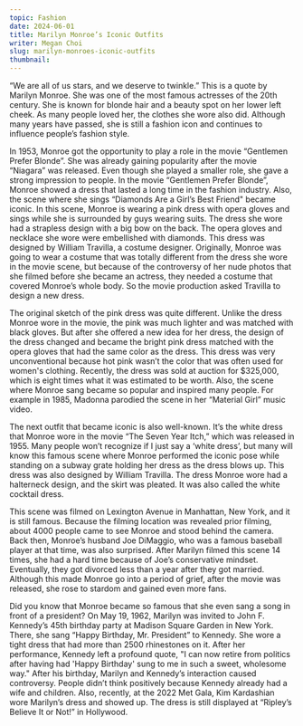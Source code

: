```yaml
---
topic: Fashion
date: 2024-06-01
title: Marilyn Monroe’s Iconic Outfits
writer: Megan Choi
slug: marilyn-monroes-iconic-outfits
thumbnail: 
---
```

“We are all of us stars, and we deserve to twinkle.” This is a quote by Marilyn Monroe. She was one of the most famous actresses of the 20th century. She is known for blonde hair and a beauty spot on her lower left cheek. As many people loved her, the clothes she wore also did. Although many years have passed, she is still a fashion icon and continues to influence people’s fashion style. 

In 1953, Monroe got the opportunity to play a role in the movie “Gentlemen Prefer Blonde”. She was already gaining popularity after the movie “Niagara” was released. Even though she played a smaller role, she gave a strong impression to people. In the movie “Gentlemen Prefer Blonde”, Monroe showed a dress that lasted a long time in the fashion industry. Also, the scene where she sings “Diamonds Are a Girl’s Best Friend" became iconic. In this scene, Monroe is wearing a pink dress with opera gloves and sings while she is surrounded by guys wearing suits. The dress she wore had a strapless design with a big bow on the back. The opera gloves and necklace she wore were embellished with diamonds. This dress was designed by William Travilla, a costume designer. Originally, Monroe was going to wear a costume that was totally different from the dress she wore in the movie scene, but because of the controversy of her nude photos that she filmed before she became an actress, they needed a costume that covered Monroe’s whole body. So the movie production asked Travilla to design a new dress. 

The original sketch of the pink dress was quite different. Unlike the dress Monroe wore in the movie, the pink was much lighter and was matched with black gloves. But after she offered a new idea for her dress, the design of the dress changed and became the bright pink dress matched with the opera gloves that had the same color as the dress. This dress was very unconventional because hot pink wasn’t the color that was often used for women's clothing. Recently, the dress was sold at auction for $325,000, which is eight times what it was estimated to be worth. Also, the scene where Monroe sang became so popular and inspired many people. For example in 1985, Madonna parodied the scene in her “Material Girl” music video. 

The next outfit that became iconic is also well-known. It’s the white dress that Monroe wore in the movie “The Seven Year Itch,” which was released in 1955. Many people won’t recognize if I just say a ‘white dress’, but many will know this famous scene where Monroe performed the iconic pose while standing on a subway grate holding her dress as the dress blows up. This dress was also designed by William Travilla. The dress Monroe wore had a halterneck design, and the skirt was pleated. It was also called the white cocktail dress. 

This scene was filmed on Lexington Avenue in Manhattan, New York, and it is still famous. Because the filming location was revealed prior filming, about 4000 people came to see Monroe and stood behind the camera. Back then, Monroe’s husband Joe DiMaggio, who was a famous baseball player at that time, was also surprised. After Marilyn filmed this scene 14 times, she had a hard time because of Joe’s conservative mindset. Eventually, they got divorced less than a year after they got married. Although this made Monroe go into a period of grief, after the movie was released, she rose to stardom and gained even more fans. 

Did you know that Monroe became so famous that she even sang a song in front of a president? On May 19, 1962, Marilyn was invited to John F. Kennedy’s 45th birthday party at Madison Square Garden in New York. There, she sang “Happy Birthday, Mr. President” to Kennedy. She wore a tight dress that had more than 2500 rhinestones on it. After her performance, Kennedy left a profound quote, "I can now retire from politics after having had 'Happy Birthday' sung to me in such a sweet, wholesome way." After his birthday, Marilyn and Kennedy’s interaction caused controversy. People didn’t think positively because Kennedy already had a wife and children. Also, recently, at the 2022 Met Gala, Kim Kardashian wore Marilyn’s dress and showed up. The dress is still displayed at “Ripley’s Believe It or Not!” in Hollywood. 